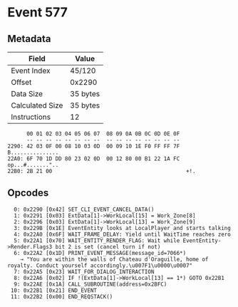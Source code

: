 # Event 577

## Metadata

| Field           | Value    |
|-----------------|----------|
| Event Index     | 45/120   |
| Offset          | 0x2290   |
| Data Size       | 35 bytes |
| Calculated Size | 35 bytes |
| Instructions    | 12       |

```
      00 01 02 03 04 05 06 07  08 09 0A 0B 0C 0D 0E 0F
      -- -- -- -- -- -- -- --  -- -- -- -- -- -- -- --
2290: 42 03 0F 00 08 10 03 0D  00 09 10 1E F0 FF FF 7F  B...............
22A0: 6F 70 1D DD 80 23 02 0D  00 12 80 00 B1 22 1A FC  op...#......."..
22B0: 2B 21 00                                          +!.             
```

## Opcodes

```
  0: 0x2290 [0x42] SET_CLI_EVENT_CANCEL_DATA()
  1: 0x2291 [0x03] ExtData[1]->WorkLocal[15] = Work_Zone[8]
  2: 0x2296 [0x03] ExtData[1]->WorkLocal[13] = Work_Zone[9]
  3: 0x229B [0x1E] EventEntity looks at LocalPlayer and starts talking
  4: 0x22A0 [0x6F] WAIT_FRAME_DELAY: Yield until WaitTime reaches zero
  5: 0x22A1 [0x70] WAIT_ENTITY_RENDER_FLAG: Wait while EventEntity->Render.Flags3 bit 2 is set (cancel turn if not)
  6: 0x22A2 [0x1D] PRINT_EVENT_MESSAGE(message_id=7066*)
    → "You are within the walls of Chateau d'Oraguille, home of royalty. Conduct yourself accordingly.\u007F1\u0000\u0007"
  7: 0x22A5 [0x23] WAIT_FOR_DIALOG_INTERACTION
  8: 0x22A6 [0x02] IF !(ExtData[1]->WorkLocal[13] == 1*) GOTO 0x22B1
  9: 0x22AE [0x1A] CALL_SUBROUTINE(address=0x2BFC)
 10: 0x22B1 [0x21] END_EVENT
 11: 0x22B2 [0x00] END_REQSTACK()
```
